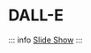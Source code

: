 # DALL-E

::: info
[Slide Show](https://docs.google.com/presentation/d/10EHaJ9YXig2Hy2dhr7LUwXG0_C_lWdHiFoMctlbVcNI/edit?usp=sharing)
:::